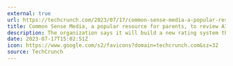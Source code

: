 ```yaml
---
external: true
url: https://techcrunch.com/2023/07/17/common-sense-media-a-popular-resource-for-parents-to-review-ai-products-suitability-for-kids/
title: Common Sense Media, a popular resource for parents, to review AI products’ suitability for kids
description: The organization says it will build a new rating system that will assess AI products across a number of dimensions, including whether the tech takes advantage of “responsible AI practices” as well as its suitability for children.
date: 2023-07-17T15:02:51Z
icon: https://www.google.com/s2/favicons?domain=techcrunch.com&sz=32
source: TechCrunch
---
```

